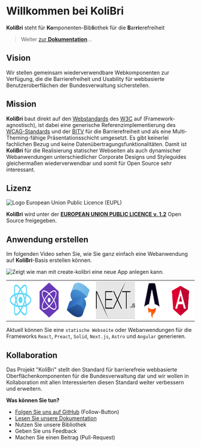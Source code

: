 # Willkommen bei **KoliBri**

**KoliBri** steht für **Ko**mponenten-Bib**li**othek für die **B**ar**ri**erefreiheit

> Weiter [zur **Dokumentation**](https://public-ui.github.io)…

## Vision

Wir stellen gemeinsam wiederverwendbare Webkomponenten zur Verfügung, die die Barrierefreiheit und Usability für webbasierte Benutzeroberflächen der Bundesverwaltung sicherstellen.

## Mission

**KoliBri** baut direkt auf den [Webstandards](https://www.w3.org/standards/webdesign/) des [W3C](https://www.w3.org/standards/webdesign/) auf (Framework-agnostisch), ist dabei eine generische Referenzimplementierung des [WCAG-Standards](https://www.w3.org/WAI/standards-guidelines/wcag/) und der [BITV](https://www.bitvtest.de/bitv_test.html) für die Barrierefreiheit und als eine Multi-Theming-fähige Präsentationsschicht umgesetzt. Es gibt keinerlei fachlichen Bezug und keine Datenübertragungsfunktionalitäten. Damit ist **KoliBri** für die Realisierung statischer Webseiten als auch dynamischer Webanwendungen unterschiedlicher Corporate Designs und Styleguides gleichermaßen wiederverwendbar und somit für Open Source sehr interessant.

## Lizenz

![Logo European Union Public Licence (EUPL)](https://joinup.ec.europa.eu/sites/default/files/styles/logo/public/collection/logo/2019-12/EUPL-logo-04%20%281%29.png?itok=4H40Q1GB)

**KoliBri** wird unter der [**EUROPEAN UNION PUBLIC LICENCE v. 1.2**](https://joinup.ec.europa.eu/sites/default/files/custom-page/attachment/eupl_v1.2_de.pdf) Open Source freigegeben.

## Anwendung erstellen

Im folgenden Video sehen Sie, wie Sie ganz einfach eine Webanwendung auf **KoliBri**-Basis erstellen können.

![Zeigt wie man mit create-kolibri eine neue App anlegen kann.](https://raw.githubusercontent.com/public-ui/.github/main/profile/create-kolibri.gif)

<table bgcolor="#fff">
  <tr>
    <td>
      <img alt="Logo vom React-Framework" height="100" src="https://raw.githubusercontent.com/public-ui/.github/main/profile/react.png" />
    </td>
    <td>
      <img alt="Logo vom Preact-Framework" height="100" src="https://raw.githubusercontent.com/public-ui/.github/main/profile/preact.png" />
    </td>
    <td>
      <img alt="Logo vom Solid-Framework" height="100" src="https://raw.githubusercontent.com/public-ui/.github/main/profile/solid.png" />
    </td>
    <td>
      <img alt="Logo vom Next.js-Framework" height="100" src="https://raw.githubusercontent.com/public-ui/.github/main/profile/nextjs.png" />
    </td>
    <td>
      <img alt="Logo vom Astro-Framework" height="100" src="https://raw.githubusercontent.com/public-ui/.github/main/profile/astro.png" />
    </td>
    <td>
      <img alt="Logo vom Angular-Framework" height="100" src="https://raw.githubusercontent.com/public-ui/.github/main/profile/angular.png" />
    </td>
  </tr>
</table>

Aktuell können Sie eine `statische Webseite` oder Webanwendungen für die Frameworks `React`, `Preact`, `Solid`, `Next.js`, `Astro` und `Angular` generieren.

## Kollaboration

Das Projekt "KoliBri" stellt den Standard für barrierefreie webbasierte Oberflächenkomponenten für die Bundesverwaltung dar und wir wollen in Kollaboration mit allen Interessierten diesen Standard weiter verbessern und erweitern.

**Was können Sie tun?**
- [Folgen Sie uns auf GitHub](https://github.com/orgs/public-ui/followers) (Follow-Button)
- [Lesen Sie unsere Dokumentation](https://public-ui.github.io)
- Nutzen Sie unsere Bibliothek
- Geben Sie uns Feedback
- Machen Sie einen Beitrag (Pull-Request)
